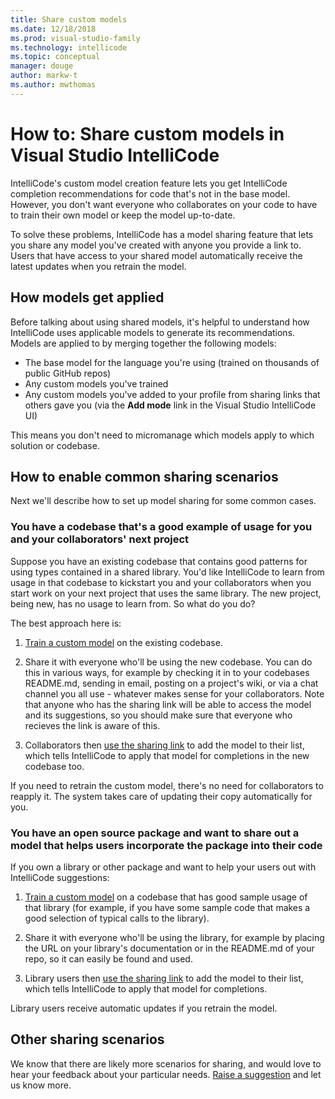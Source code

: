 ```yaml
---
title: Share custom models
ms.date: 12/18/2018
ms.prod: visual-studio-family
ms.technology: intellicode
ms.topic: conceptual
manager: douge
author: markw-t
ms.author: mwthomas
---
```

# How to: Share custom models in Visual Studio IntelliCode

IntelliCode's custom model creation feature lets you get IntelliCode completion recommendations for code that's not in the base model. However, you don't want everyone who collaborates on your code to have to train their own model or keep the model up-to-date.

To solve these problems, IntelliCode has a model sharing feature that lets you share any model you've created with anyone you provide a link to. Users that have access to your shared model automatically receive the latest updates when you retrain the model. 

## How models get applied 

Before talking about using shared models, it's helpful to understand how IntelliCode uses applicable models to generate its recommendations. Models are applied to by merging together the following models:

- The base model for the language you're using (trained on thousands of public GitHub repos)
- Any custom models you've trained
- Any custom models you've added to your profile from sharing links that others gave you (via the **Add mode** link in the Visual Studio IntelliCode UI)

This means you don't need to micromanage which models apply to which solution or codebase.

## How to enable common sharing scenarios

Next we'll describe how to set up model sharing for some common cases.

### You have a codebase that's a good example of usage for you and your collaborators' next project

Suppose you have an existing codebase that contains good patterns for using types contained in a shared library. You'd like IntelliCode to learn from usage in that codebase to kickstart you and your collaborators when you start work on your next project that uses the same library. The new project, being new, has no usage to learn from. So what do you do?

The best approach here is:

1. [Train a custom model](custom-model-faq.md#q-how-do-i-train-a-model) on the existing codebase.

2. Share it with everyone who'll be using the new codebase. You can do this in various ways, for example by checking it in to your codebases README.md, sending in email, posting on a project's wiki, or via a chat channel you all use - whatever makes sense for your collaborators. Note that anyone who has the sharing link will be able to access the model and its suggestions, so you should make sure that everyone who recieves the link is aware of this.

3. Collaborators then [use the sharing link](custom-model-faq.md#q-how-do-i-use-a-sharing-link-to-see-a-model-that-someone-else-shared-with-me) to add the model to their list, which tells IntelliCode to apply that model for completions in the new codebase too.

If you need to retrain the custom model, there's no need for collaborators to reapply it. The system takes care of updating their copy automatically for you.

### You have an open source package and want to share out a model that helps users incorporate the package into their code

If you own a library or other package and want to help your users out with IntelliCode suggestions:

1. [Train a custom model](custom-model-faq.md#q-how-do-i-train-a-model) on a codebase that has good sample usage of that library (for example, if you have some sample code that makes a good selection of typical calls to the library).

2. Share it with everyone who'll be using the library, for example by placing the URL on your library's documentation or in the README.md of your repo, so it can easily be found and used.

3. Library users then [use the sharing link](custom-model-faq.md#q-how-do-i-use-a-sharing-link-to-see-a-model-that-someone-else-shared-with-me) to add the model to their list, which tells IntelliCode to apply that model for completions.

Library users receive automatic updates if you retrain the model.

## Other sharing scenarios

We know that there are likely more scenarios for sharing, and would love to hear your feedback about your particular needs. [Raise a suggestion](https://aka.ms/vsicissues) and let us know more.
